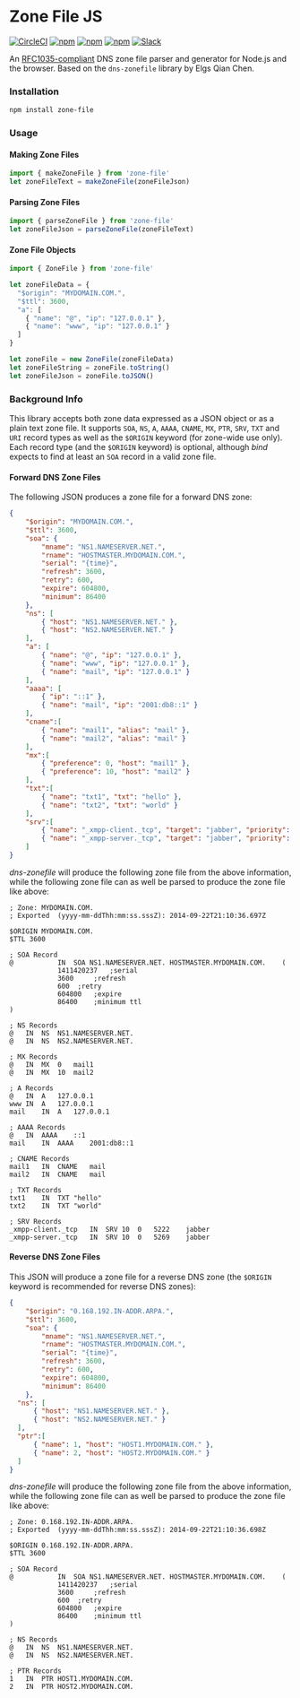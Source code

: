 # Zone File JS

[![CircleCI](https://img.shields.io/circleci/project/blockstack/zone-file-js/master.svg)](https://circleci.com/gh/blockstack/zone-file-js/tree/master)
[![npm](https://img.shields.io/npm/l/zone-file.svg)](https://www.npmjs.com/package/zone-file)
[![npm](https://img.shields.io/npm/v/zone-file.svg)](https://www.npmjs.com/package/zone-file)
[![npm](https://img.shields.io/npm/dm/zone-file.svg)](https://www.npmjs.com/package/zone-file)
[![Slack](http://chat.blockstack.org/badge.svg)](http://chat.blockstack.org/)

An [RFC1035-compliant](http://www.ietf.org/rfc/rfc1035.txt) DNS zone file parser and generator for Node.js and the browser. Based on the `dns-zonefile` library by Elgs Qian Chen.

### Installation

```bash
npm install zone-file
```

### Usage

#### Making Zone Files

```js
import { makeZoneFile } from 'zone-file'
let zoneFileText = makeZoneFile(zoneFileJson)
```

#### Parsing Zone Files

```js
import { parseZoneFile } from 'zone-file'
let zoneFileJson = parseZoneFile(zoneFileText)
```

#### Zone File Objects

```js
import { ZoneFile } from 'zone-file'

let zoneFileData = {
  "$origin": "MYDOMAIN.COM.",
  "$ttl": 3600,
  "a": [
    { "name": "@", "ip": "127.0.0.1" },
    { "name": "www", "ip": "127.0.0.1" }
  ]
}

let zoneFile = new ZoneFile(zoneFileData)
let zoneFileString = zoneFile.toString()
let zoneFileJson = zoneFile.toJSON()
```

### Background Info

This library accepts both zone data expressed as a JSON object or as a plain text zone file. It supports `SOA`, `NS`, `A`, `AAAA`, `CNAME`, `MX`, `PTR`, `SRV`, `TXT` and `URI` record types as well as the `$ORIGIN` keyword (for zone-wide use only). Each record type
(and the `$ORIGIN` keyword) is optional, although _bind_ expects to find at least an `SOA` record in a valid zone file.

#### Forward DNS Zone Files

The following JSON produces a zone file for a forward DNS zone:

```json
{
    "$origin": "MYDOMAIN.COM.",
    "$ttl": 3600,
    "soa": {
        "mname": "NS1.NAMESERVER.NET.",
        "rname": "HOSTMASTER.MYDOMAIN.COM.",
        "serial": "{time}",
        "refresh": 3600,
        "retry": 600,
        "expire": 604800,
        "minimum": 86400
    },
    "ns": [
        { "host": "NS1.NAMESERVER.NET." },
        { "host": "NS2.NAMESERVER.NET." }
    ],
    "a": [
        { "name": "@", "ip": "127.0.0.1" },
        { "name": "www", "ip": "127.0.0.1" },
        { "name": "mail", "ip": "127.0.0.1" }
    ],
    "aaaa": [
        { "ip": "::1" },
        { "name": "mail", "ip": "2001:db8::1" }
    ],
    "cname":[
        { "name": "mail1", "alias": "mail" },
        { "name": "mail2", "alias": "mail" }
    ],
    "mx":[
        { "preference": 0, "host": "mail1" },
        { "preference": 10, "host": "mail2" }
    ],
    "txt":[
        { "name": "txt1", "txt": "hello" },
        { "name": "txt2", "txt": "world" }
    ],
    "srv":[
        { "name": "_xmpp-client._tcp", "target": "jabber", "priority": 10, "weight": 0, "port": 5222 },
        { "name": "_xmpp-server._tcp", "target": "jabber", "priority": 10, "weight": 0, "port": 5269 }
    ]
}
```

_dns-zonefile_ will produce the following zone file from the above information,
while the following zone file can as well be parsed to produce the zone file
like above:

```
; Zone: MYDOMAIN.COM.
; Exported  (yyyy-mm-ddThh:mm:ss.sssZ): 2014-09-22T21:10:36.697Z

$ORIGIN MYDOMAIN.COM.
$TTL 3600

; SOA Record
@	 		IN	SOA	NS1.NAMESERVER.NET.	HOSTMASTER.MYDOMAIN.COM.	(
			1411420237	 ;serial
			3600	 ;refresh
			600	 ;retry
			604800	 ;expire
			86400	 ;minimum ttl
)

; NS Records
@	IN	NS	NS1.NAMESERVER.NET.
@	IN	NS	NS2.NAMESERVER.NET.

; MX Records
@	IN	MX	0	mail1
@	IN	MX	10	mail2

; A Records
@	IN	A	127.0.0.1
www	IN	A	127.0.0.1
mail	IN	A	127.0.0.1

; AAAA Records
@	IN	AAAA	::1
mail	IN	AAAA	2001:db8::1

; CNAME Records
mail1	IN	CNAME	mail
mail2	IN	CNAME	mail

; TXT Records
txt1	IN	TXT	"hello"
txt2	IN	TXT	"world"

; SRV Records
_xmpp-client._tcp	IN	SRV	10	0	5222	jabber
_xmpp-server._tcp	IN	SRV	10	0	5269	jabber
```

#### Reverse DNS Zone Files

This JSON will produce a zone file for a reverse DNS zone (the `$ORIGIN`
keyword is recommended for reverse DNS zones):

```json
{
	"$origin": "0.168.192.IN-ADDR.ARPA.",
	"$ttl": 3600,
	"soa": {
		"mname": "NS1.NAMESERVER.NET.",
		"rname": "HOSTMASTER.MYDOMAIN.COM.",
		"serial": "{time}",
		"refresh": 3600,
		"retry": 600,
		"expire": 604800,
		"minimum": 86400
	},
  "ns": [
      { "host": "NS1.NAMESERVER.NET." },
      { "host": "NS2.NAMESERVER.NET." }
  ],
  "ptr":[
      { "name": 1, "host": "HOST1.MYDOMAIN.COM." },
      { "name": 2, "host": "HOST2.MYDOMAIN.COM." }
  ]
}
```

_dns-zonefile_ will produce the following zone file from the above information,
while the following zone file can as well be parsed to produce the zone file
like above:

```
; Zone: 0.168.192.IN-ADDR.ARPA.
; Exported  (yyyy-mm-ddThh:mm:ss.sssZ): 2014-09-22T21:10:36.698Z

$ORIGIN 0.168.192.IN-ADDR.ARPA.
$TTL 3600

; SOA Record
@	 		IN	SOA	NS1.NAMESERVER.NET.	HOSTMASTER.MYDOMAIN.COM.	(
			1411420237	 ;serial
			3600	 ;refresh
			600	 ;retry
			604800	 ;expire
			86400	 ;minimum ttl
)

; NS Records
@	IN	NS	NS1.NAMESERVER.NET.
@	IN	NS	NS2.NAMESERVER.NET.

; PTR Records
1	IN	PTR	HOST1.MYDOMAIN.COM.
2	IN	PTR	HOST2.MYDOMAIN.COM.
```
